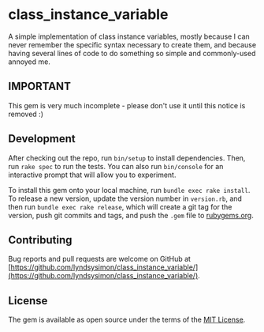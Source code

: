 # class_instance_variable

A simple implementation of class instance variables, mostly because I can never remember the specific syntax necessary to create them, and because having several lines of code to do something so simple and commonly-used annoyed me.

## IMPORTANT

This gem is very much incomplete - please don't use it until this notice is removed :)

## Development

After checking out the repo, run `bin/setup` to install dependencies. Then, run `rake spec` to run the tests. You can also run `bin/console` for an interactive prompt that will allow you to experiment.

To install this gem onto your local machine, run `bundle exec rake install`. To release a new version, update the version number in `version.rb`, and then run `bundle exec rake release`, which will create a git tag for the version, push git commits and tags, and push the `.gem` file to [rubygems.org](https://rubygems.org).

## Contributing

Bug reports and pull requests are welcome on GitHub at [https://github.com/lyndsysimon/class_instance_variable/](https://github.com/lyndsysimon/class_instance_variable/).

## License

The gem is available as open source under the terms of the [MIT License](http://opensource.org/licenses/MIT).
